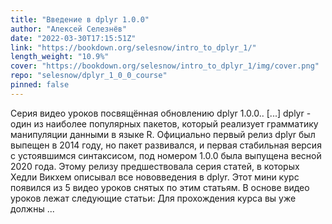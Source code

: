 ```yaml
---
title: "Введение в dplyr 1.0.0"
author: "Алексей Селезнёв"
date: "2022-03-30T17:15:51Z"
link: "https://bookdown.org/selesnow/intro_to_dplyr_1/"
length_weight: "10.9%"
cover: "https://bookdown.org/selesnow/intro_to_dplyr_1/img/cover.png"
repo: "selesnow/dplyr_1_0_0_course"
pinned: false
---
```


Серия видео уроков посвящённая обновлению dplyr 1.0.0.. [...] dplyr - один из наиболее популярных пакетов, который реализует грамматику манипуляции данными в языке R. Официально первый релиз dplyr был выпещен в 2014 году, но пакет развивался, и первая стабильная версия с устоявшимся синтаксисом, под номером 1.0.0 была выпущена весной 2020 года. Этому релизу предшествовала серия статей, в которых Хедли Викхем описывал все нововведения в dplyr. Этот мини курс появился из 5 видео уроков снятых по этим статьям. В основе видео уроков лежат следующие статьи: Для прохождения курса вы уже должны ...
